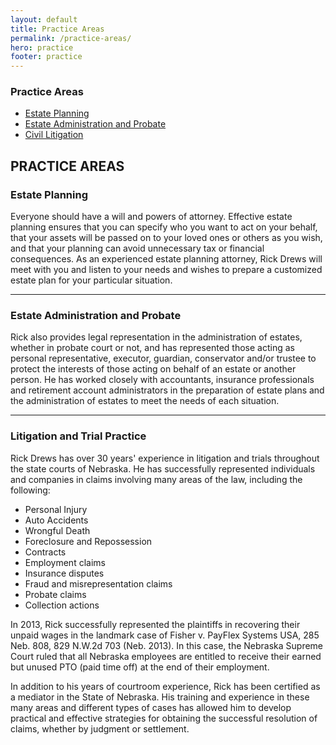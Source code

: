 ```yaml
---
layout: default
title: Practice Areas
permalink: /practice-areas/
hero: practice
footer: practice
---
```

<div class="page">
	<div class="hidden-links">
		<div class="practice-area">
			<h3 class="side-title">Practice Areas</h3>
			<ul>
				<a href="/practice-areas#estate"><li>Estate Planning</li></a>
				<a href="/practice-areas#probate"><li>Estate Administration and Probate</li></a>
				<a href="/practice-areas#litigation"><li>Civil Litigation</li></a>
			</ul>
		</div>
	</div>
		<h2 class="practice-title">PRACTICE AREAS</h2>
	<h3><a name="estate" class="practice">Estate Planning</a></h3>
	<p>Everyone should have a will and powers of attorney. Effective estate planning ensures that you can specify who you want to act on your behalf, that your assets will be passed on to your loved ones or others as you wish, and that your planning can avoid unnecessary tax or financial consequences. As an experienced estate planning attorney, Rick Drews will meet with you and listen to your needs and wishes to prepare a customized estate plan for your particular situation.</p>
	<hr>
	<h3><a name="probate" class="practice">Estate Administration and Probate</a></h3>
	<p>Rick also provides legal representation in the administration of estates, whether in probate court or not, and has represented those acting as personal representative, executor, guardian, conservator and/or trustee to protect the interests of those acting on behalf of an estate or another person. He has worked closely with accountants, insurance professionals and retirement account administrators in the preparation of estate plans and the administration of estates to meet the needs of each situation.</p>
	<hr>
	<h3><a name="litigation" class="practice">Litigation and Trial Practice</a></h3>
	<p>Rick Drews has over 30 years' experience in litigation and trials throughout the state courts of Nebraska. He has successfully represented individuals and companies in claims involving many areas of the law, including the following:
	<ul class="indent">
	  <li>Personal Injury</li>
	  <li>Auto Accidents</li>
	  <li>Wrongful Death</li>
	  <li>Foreclosure and Repossession</li>
	  <li>Contracts</li>
	  <li>Employment claims</li>
	  <li>Insurance disputes</li>
	  <li>Fraud and misrepresentation claims</li>
	  <li>Probate claims</li>
	  <li>Collection actions</li>
	</ul></p>
	<p>In 2013, Rick successfully represented the plaintiffs in recovering their unpaid wages in the landmark case of Fisher v. PayFlex Systems USA, 285 Neb. 808, 829 N.W.2d 703 (Neb. 2013). In this case, the Nebraska Supreme Court ruled that all Nebraska employees are entitled to receive their earned but unused PTO (paid time off) at the end of their employment.</p>
	<p>In addition to his years of courtroom experience, Rick has been certified as a mediator in the State of Nebraska. His training and experience in these many areas and different types of cases has allowed him to develop practical and effective strategies for obtaining the successful resolution of claims, whether by judgment or settlement.</p>
